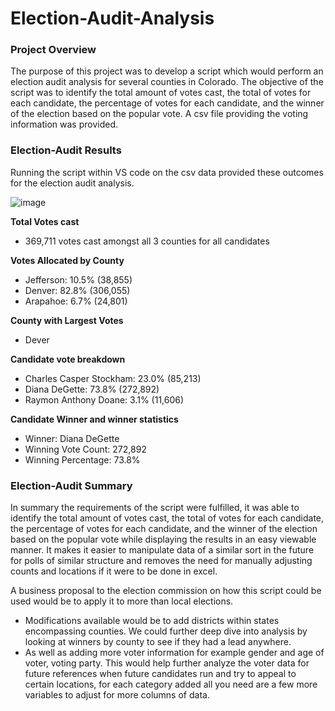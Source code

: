 # Election-Audit-Analysis
### Project Overview

The purpose of this project was to develop a script which would perform an election audit analysis for several counties in Colorado. The objective of the script was to identify the total amount of votes cast, the total of votes for each candidate, the percentage of votes for each candidate, and the winner of the election based on the popular vote. A csv file providing the voting information was provided.

### Election-Audit Results 

Running the script within VS code on the csv data provided these outcomes for the election audit analysis.

![image](https://user-images.githubusercontent.com/85713568/136492817-241e3b06-b2ed-47a0-8fdf-733c14f7969c.png)

**Total Votes cast**
* 369,711 votes cast amongst all 3 counties for all candidates

**Votes Allocated by County**
* Jefferson: 10.5% (38,855)
* Denver: 82.8% (306,055)
* Arapahoe: 6.7% (24,801)

**County with Largest Votes**
* Dever

**Candidate vote breakdown**
* Charles Casper Stockham: 23.0% (85,213)
* Diana DeGette: 73.8% (272,892)
* Raymon Anthony Doane: 3.1% (11,606)

**Candidate Winner and winner statistics**
* Winner: Diana DeGette
* Winning Vote Count: 272,892
* Winning Percentage: 73.8%

### Election-Audit Summary

In summary the requirements of the script were fulfilled, it was able to identify the total amount of votes cast, the total of votes for each candidate, the percentage of votes for each candidate, and the winner of the election based on the popular vote while displaying the results in an easy viewable manner. It makes it easier to manipulate data of a similar sort in the future for polls of similar structure and removes the need for manually adjusting counts and locations if it were to be done in excel. 

A business proposal to the election commission on how this script could be used would be to apply it to more than local elections.
* Modifications available would be to add districts within states encompassing counties. We could further deep dive into analysis by looking at winners by county to see if they had a lead anywhere.
* As well as adding more voter information for example gender and age of voter, voting party. This would help further analyze the voter data for future references when future candidates run and try to appeal to certain locations, for each category added all you need are a few more variables to adjust for more columns of data.
